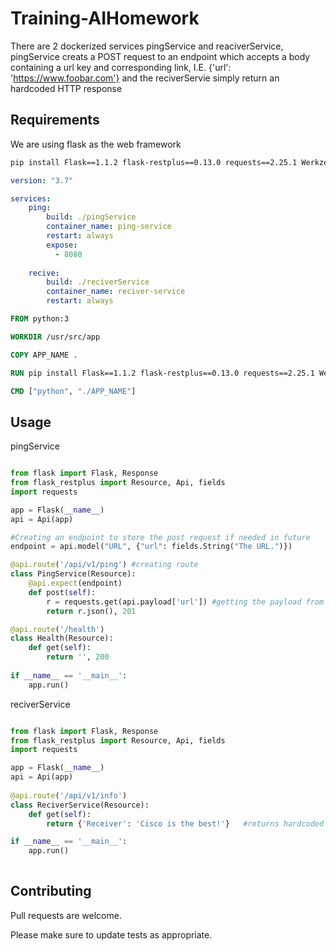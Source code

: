 # Training-AIHomework
There are 2 dockerized services pingService and reaciverService, pingService creats a POST request to an endpoint which accepts a body containing a url key and corresponding link, I.E. {'url': 'https://www.foobar.com'} and the reciverServie simply return an hardcoded HTTP response

## Requirements 

We are using flask as the web framework 

```bash
pip install Flask==1.1.2 flask-restplus==0.13.0 requests==2.25.1 Werkzeug==0.16.1
```

```yml
version: "3.7"

services:
    ping:
        build: ./pingService
        container_name: ping-service
        restart: always
        expose:
          - 8080
    
    recive:
        build: ./reciverService
        container_name: reciver-service
        restart: always
```


```Dockerfile
FROM python:3

WORKDIR /usr/src/app

COPY APP_NAME .

RUN pip install Flask==1.1.2 flask-restplus==0.13.0 requests==2.25.1 Werkzeug==0.16.1

CMD ["python", "./APP_NAME"]
```

## Usage

pingService

```python

from flask import Flask, Response
from flask_restplus import Resource, Api, fields
import requests

app = Flask(__name__)
api = Api(app)

#Creating an endpoint to store the post request if needed in future
endpoint = api.model("URL", {"url": fields.String("The URL.")})

@api.route('/api/v1/ping') #creating route
class PingService(Resource):
    @api.expect(endpoint)
    def post(self):
        r = requests.get(api.payload['url']) #getting the payload from the url
        return r.json(), 201

@api.route('/health')
class Health(Resource):
    def get(self):
        return '', 200
             
if __name__ == '__main__':
    app.run()
```

reciverService

```python

from flask import Flask, Response
from flask_restplus import Resource, Api, fields
import requests

app = Flask(__name__)
api = Api(app)
       
@api.route('/api/v1/info')
class ReciverService(Resource):
    def get(self):
        return {'Receiver': 'Cisco is the best!'}	#returns hardcoded string as an HTTP response

if __name__ == '__main__':
    app.run()
    

```
## Contributing
Pull requests are welcome.

Please make sure to update tests as appropriate.
